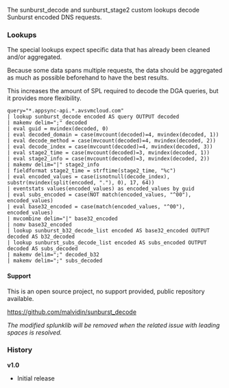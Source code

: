 The sunburst_decode and sunburst_stage2 custom lookups decode Sunburst encoded DNS requests.

### Lookups

The special lookups expect specific data that has already been cleaned and/or aggregated.

Because some data spans multiple requests, the data should be aggregated as much as possible beforehand to have the best results.

This increases the amount of SPL required to decode the DGA queries, but it provides more flexibility.

```
query="*.appsync-api.*.avsvmcloud.com"
| lookup sunburst_decode encoded AS query OUTPUT decoded
| makemv delim=";" decoded 
| eval guid = mvindex(decoded, 0) 
| eval decoded_domain = case(mvcount(decoded)=4, mvindex(decoded, 1)) 
| eval decode_method = case(mvcount(decoded)=4, mvindex(decoded, 2)) 
| eval decode_index = case(mvcount(decoded)=4, mvindex(decoded, 3))
| eval stage2_time = case(mvcount(decoded)=3, mvindex(decoded, 1))
| eval stage2_info = case(mvcount(decoded)=3, mvindex(decoded, 2))
| makemv delim="|" stage2_info
| fieldformat stage2_time = strftime(stage2_time, "%c")
| eval encoded_values = case(isnotnull(decode_index), substr(mvindex(split(encoded, "."), 0), 17, 64)) 
| eventstats values(encoded_values) as encoded_values by guid
| eval subs_encoded = case(NOT match(encoded_values, "^00"), encoded_values)
| eval base32_encoded = case(match(encoded_values, "^00"), encoded_values)
| mvcombine delim="|" base32_encoded
| nomv base32_encoded
| lookup sunburst_b32_decode_list encoded AS base32_encoded OUTPUT decoded AS b32_decoded
| lookup sunburst_subs_decode_list encoded AS subs_encoded OUTPUT decoded AS subs_decoded
| makemv delim=";" decoded_b32
| makemv delim=";" subs_decoded
```

#### Support

This is an open source project, no support provided, public repository available.

https://github.com/malvidin/sunburst_decode

*The modified splunklib will be removed when the related issue with leading spaces is resolved.*

### History

**v1.0**
- Initial release
